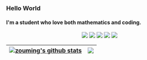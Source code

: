 ### Hello World
#### I'm a student who love both mathematics and coding.  
<!--   my-icons -->
<p align="center">
    <a href="https://github.com/zouming74/zouming74"><img src="https://img.shields.io/badge/status-updating-brightgreen.svg"></a>
    <a href="https://github.com/python/cpython"><img src="https://img.shields.io/badge/Python-3.10-FF1493.svg"></a>
    <a href="https://github.com/zouming74/zouming74/graphs/contributors"><img src="https://img.shields.io/github/contributors/zouming74/zouming74?color=blue"></a>
    <a href="https://github.com/zouming74/zouming74/stargazers"><img src="https://img.shields.io/github/stars/zouming74/zouming74.svg?logo=github"></a>
    <a href="https://github.com/zouming74/zouming74/network/members"><img src="https://img.shields.io/github/forks/zouming74/zouming74.svg?color=blue&logo=github"></a>  
</p>

| <a href="https://github.com/anuraghazra/github-readme-stats"><img align="center" src="https://github-readme-stats.vercel.app/api?username=zouming74&show_icons=true&theme=radical" alt="zouming's github stats" /></a> | <a href="https://github.com/anuraghazra/github-readme-stats"><img align="center" src="https://github-readme-stats.vercel.app/api/top-langs/?username=zouming74" /></a> |
| ------------- | ------------- |
